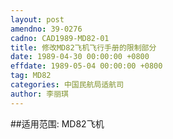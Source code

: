 ```yaml
---
layout: post
amendno: 39-0276
cadno: CAD1989-MD82-01
title: 修改MD82飞机飞行手册的限制部分
date: 1989-04-30 00:00:00 +0800
effdate: 1989-05-04 00:00:00 +0800
tag: MD82
categories: 中国民航局适航司
author: 李丽琪
---
```


##适用范围:
MD82飞机

